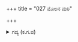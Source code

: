 +++
title = "027 ಮೊಲನ ಮರಿ"

+++

<details><summary>ಗದ್ಯ (ಕ.ಗ.ಪ) </summary>

27. "ಮೊಲದ ಮರಿ ಹುಲಿಯೊಡನೆ ಚಪ್ಪಾಳೆ ತಟ್ಟಿ, ನಕ್ಕಿತಂತೆ, ಶಿವ ಶಿವಾ ಇವರ ಶೌರ್ಯವನ್ನು ನಾವು ಯುದ್ಧದಲ್ಲಿ ತಿಳಿಯುತ್ತೇವೆ. ಅಂತೂ ಕ್ಷುಲ್ಲಕರಾದ ದೇವತೆಗಳು ಈ ತ್ರಿಪುರದ ನೆಲವನ್ನು ಮೆಟ್ಟಿದರು. (ಉಳಿದ ರಾಕ್ಷಸರಿಗೆ) ಎಲೋ ! ನಾಯಿಗಳಿರಾ ! ಮುನ್ನುಗ್ಗಿರಿ. ಮುಂದಲೆಯ ಕೊಯ್ಯಿರಿ, ಬೆರಳ ಕತ್ತರಿಸಿರಿ” ಎಂದು ತಮ್ಮ ಯೋಧರಿಗೆ ಹೇಳಿದರು.
</details>
